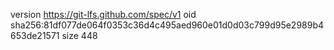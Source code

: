 version https://git-lfs.github.com/spec/v1
oid sha256:81df077de064f0353c36d4c495aed960e01d0d03c799d95e2989b4653de21571
size 448

